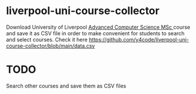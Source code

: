 # liverpool-uni-course-collector
Download University of Liverpool [Advanced Computer Science MSc ](https://www.liverpool.ac.uk/study/postgraduate-taught/taught/advanced-computer-science-msc/module-details/) course and save it as CSV file in order to make convenient for students to search and select courses.
Check it here https://github.com/y4code/liverpool-uni-course-collector/blob/main/data.csv

# TODO
Search other courses and save them as CSV files
